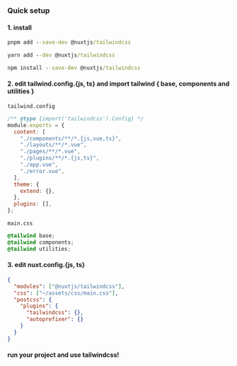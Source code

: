 ### Quick setup

#### 1. install

```cmd
pnpm add --save-dev @nuxtjs/tailwindcss

yarn add --dev @nuxtjs/tailwindcss

npm install --save-dev @nuxtjs/tailwindcss
```

#### 2. edit tailwind.config.{js, ts} and import tailwind { base, components and utilities }

`tailwind.config`

```js
/** @type {import('tailwindcss').Config} */
module.exports = {
  content: [
    "./components/**/*.{js,vue,ts}",
    "./layouts/**/*.vue",
    "./pages/**/*.vue",
    "./plugins/**/*.{js,ts}",
    "./app.vue",
    "./error.vue",
  ],
  theme: {
    extend: {},
  },
  plugins: [],
};
```

`main.css`

```css
@tailwind base;
@tailwind components;
@tailwind utilities;
```

#### 3. edit nuxt.config.{js, ts}

```json
{
  "modules": ["@nuxtjs/tailwindcss"],
  "css": ["~/assets/css/main.css"],
  "postcss": {
    "plugins": {
      "tailwindcss": {},
      "autoprefixer": {}
    }
  }
}
```

#### run your project and use tailwindcss!
